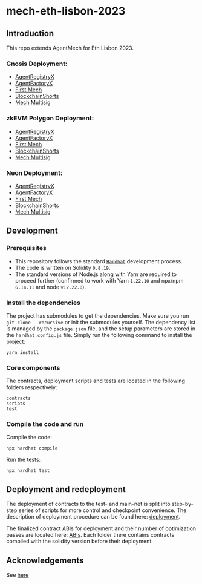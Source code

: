 # mech-eth-lisbon-2023

## Introduction

This repo extends AgentMech for Eth Lisbon 2023.

### Gnosis Deployment:

- [AgentRegistryX](https://gnosisscan.io/address/0x84B4DA67B37B1EA1dea9c7044042C1d2297b80a0)
- [AgentFactoryX](https://gnosisscan.io/address/0x2C3F556Ff33B6b5279C85CA99ed2Ba8351A2E9Bf)
- [First Mech](https://gnosisscan.io/address/0x1847f93501704f9aa67fe8af5de7e999af5d0970) 
- [BlockchainShorts](https://gnosisscan.io/address/0xd2ff4Cf0927c3cFbF3BB27391044dBaf6f4ca7b9)
- [Mech Multisig](https://gnosisscan.io/address/0x71126f6eeC5eCDC663e12E8f74FB2021a6e8A7d2)

### zkEVM Polygon Deployment:

- [AgentRegistryX](https://zkevm.polygonscan.com/address/0xE3607b00E75f6405248323A9417ff6b39B244b50)
- [AgentFactoryX](https://zkevm.polygonscan.com/address/0x3C1fF68f5aa342D296d4DEe4Bb1cACCA912D95fE)
- [First Mech](https://zkevm.polygonscan.com/address/0x101b799648efa84ddbfd7c64ec708107317d62e4) 
- [BlockchainShorts](https://zkevm.polygonscan.com/address/0x34C895f302D0b5cf52ec0Edd3945321EB0f83dd5)
- [Mech Multisig](https://zkevm.polygonscan.com/address/0x931e9cfa2bc36fd24e74dbe65e0151c3514b2a84)

### Neon Deployment:

- [AgentRegistryX](https://neonscan.org/address/0x9338b5153AE39BB89f50468E608eD9d764B755fD)
- [AgentFactoryX](https://neonscan.org/address/0xE3607b00E75f6405248323A9417ff6b39B244b50)
- [First Mech](https://neonscan.org/address/0xd81964075e24b6f8e4e1569c5f08e6697d9f2d25) 
- [BlockchainShorts](https://neonscan.org/address/0x3d77596beb0f130a4415df3D2D8232B3d3D31e44)
- [Mech Multisig](https://neonscan.org/address/0x37426557c128905488e40c0f38d98a53328db196)


## Development

### Prerequisites
- This repository follows the standard [`Hardhat`](https://hardhat.org/tutorial/) development process.
- The code is written on Solidity `0.8.19`.
- The standard versions of Node.js along with Yarn are required to proceed further (confirmed to work with Yarn `1.22.10` and npx/npm `6.14.11` and node `v12.22.0`).

### Install the dependencies
The project has submodules to get the dependencies. Make sure you run `git clone --recursive` or init the submodules yourself.
The dependency list is managed by the `package.json` file, and the setup parameters are stored in the `hardhat.config.js` file.
Simply run the following command to install the project:
```
yarn install
```

### Core components
The contracts, deployment scripts and tests are located in the following folders respectively:
```
contracts
scripts
test
```

### Compile the code and run
Compile the code:
```
npx hardhat compile
```
Run the tests:
```
npx hardhat test
```

## Deployment and redeployment
The deployment of contracts to the test- and main-net is split into step-by-step series of scripts for more control and checkpoint convenience.
The description of deployment procedure can be found here: [deployment](https://github.com/valory-xyz/mech-eth-lisbon-2023/blob/main/scripts/deployment).

The finalized contract ABIs for deployment and their number of optimization passes are located here: [ABIs](https://github.com/valory-xyz/mech-eth-lisbon-2023/blob/main/abis).
Each folder there contains contracts compiled with the solidity version before their deployment.

## Acknowledgements
See [here](https://github.com/valory-xyz/ai-registry-mech/README.md)
